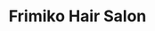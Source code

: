 ---
title: "Frimiko Hair Salon"
url: /daytona-beach-shores/frimiko-hair-salon/
shop: hairdresser
---